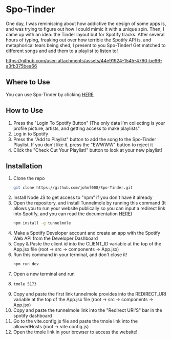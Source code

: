 # Spo-Tinder

One day, I was reminiscing about how addictive the design of some apps is, and was trying to figure out how I could mimic it with a unique spin. Then, I came up with an idea: the Tinder layout but for Spotify tracks. After several hours of typing, freaking out over how terrible the Spotify API is, and metaphorical tears being shed, I present to you Spo-Tinder! Get matched to different songs and add them to a playlist to listen to!

<p align="center">
   

https://github.com/user-attachments/assets/44e91924-1545-4790-be96-a3fb375bea66


</p>




## Where to Use

You can use Spo-Tinder by clicking <a href="https://johnf008.github.io/Spo-Tinder/" target="_blank">HERE</a>

## How to Use
1. Press the "Login To Spotify Button" (The only data I'm collecting is your profile picture, artists, and getting access to make playlists"
2. Log in to Spotify
3. Press the "Add to Playlist" button to add the song to the Spo-Tinder Playlist. If you don't like it, press the "EWWWW" button to reject it
4. Click the "Check Out Your Playlist!" button to look at your new playlist!

## Installation
1. Clone the repo
   ```sh
   git clone https://github.com/johnf008/Spo-Tinder.git
   ```
2. Install Node JS to get access to "npm" if you don't have it already
3. Open the repository, and install Tunnelmole by running this command (It allows you to run your website publically so you can input a redirect link into Spotify, and you can read the documentation <a href="https://tunnelmole.com/docs/" target="_blank">HERE</a>)
   ```sh
   npm install -g tunnelmole
   ```
4. Make a Spotify Developer account and create an app with the Spotify Web API from the Developer Dashboard
5. Copy & Paste the client id into the CLIENT_ID variable at the top of the App.jsx file (root -> src -> components -> App.jsx)
6. Run this command in your terminal, and don't close it!
   ```sh
   npm run dev
   ```
7. Open a new terminal and run
8. ```sh
   tmole 5173
   ```
9. Copy and paste the first link tunnelmole provides into the REDIRECT_URI variable at the top of the App.jsx file (root -> src -> components -> App.jsx)
10. Copy and paste the tunnelmole link into the "Redirect URI'S" bar in the spotify dashboard
11. Go to the vite.config.js file and paste the tmole link into the allowedHosts (root -> vite.config.js)
12. Open the tmole link in your browser to access the website!
